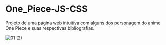 # One_Piece-JS-CSS

Projeto de uma página web intuitiva com alguns dos personagem do anime One Piece e suas respectivas bibliografias.

![01 (2)](https://github.com/gustavocarvalho-ra/One_Piece-JS-CSS/assets/137126878/8b188bff-0bb3-4ff4-8c8c-6ef1c24db8f9)
